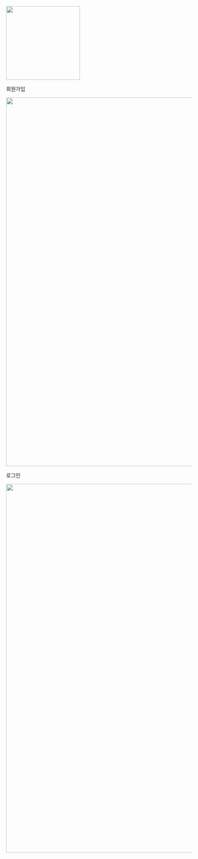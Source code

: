 <img src="https://user-images.githubusercontent.com/106360156/208123217-e76fbc50-f1cb-49f6-84d5-f8a97a44ad27.png" width=200px/>

회원가입

<img src="https://user-images.githubusercontent.com/106360156/222722090-861bbb64-9fe4-479e-a907-0645dd1906cf.png" width=1000px/>

로그인

<img src="https://user-images.githubusercontent.com/106360156/222722102-516d246c-c726-4376-bfd4-73e463aaf69a.png" width=1000px/>
